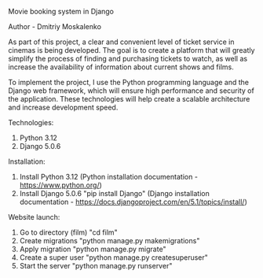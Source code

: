 Movie booking system in Django

Author - Dmitriy Moskalenko

As part of this project, a clear and convenient level of ticket service in cinemas is being developed.
The goal is to create a platform that will greatly simplify the process of finding and purchasing tickets to watch,
as well as increase the availability of information about current shows and films.

To implement the project, I use the Python programming language and the Django web framework, which will ensure high performance and security of the application.
These technologies will help create a scalable architecture and increase development speed.

Technologies:
1. Python 3.12
2. Django 5.0.6

Installation:
1. Install Python 3.12 (Python installation documentation - https://www.python.org/)
2. Install Django 5.0.6 "pip install Django" (Django installation documentation - https://docs.djangoproject.com/en/5.1/topics/install/)
   
Website launch:
1. Go to directory (film) "cd film"
2. Create migrations "python manage.py makemigrations"
3. Apply migration "python manage.py migrate"
4. Create a super user "python manage.py createsuperuser"
5. Start the server "python manage.py runserver"
   

